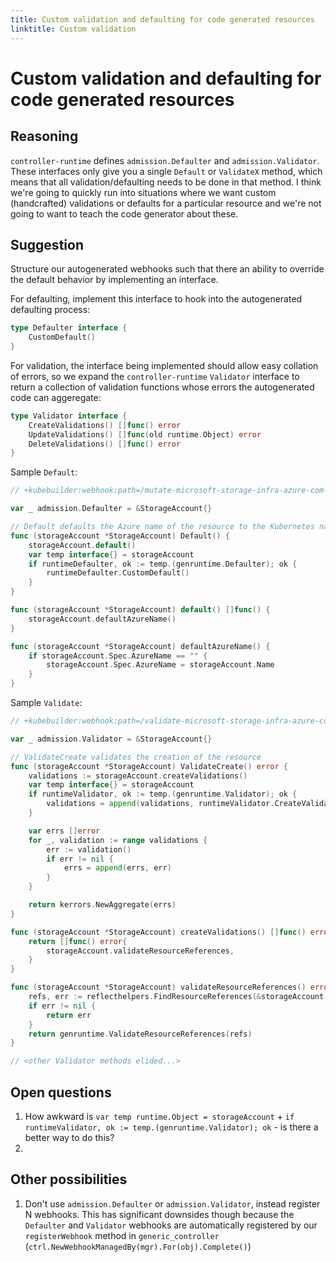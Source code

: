 ```yaml
---
title: Custom validation and defaulting for code generated resources
linktitle: Custom validation
---
```

# Custom validation and defaulting for code generated resources

## Reasoning
`controller-runtime` defines `admission.Defaulter` and `admission.Validator`. These interfaces only give you a single `Default` or `ValidateX` method, which means that all validation/defaulting needs to be done in that method. I think we're going to quickly run into situations where we want custom (handcrafted) validations or defaults for a particular resource and we're not going to want to teach the code generator about these.

## Suggestion
Structure our autogenerated webhooks such that there an ability to override the default behavior by implementing an interface.

For defaulting, implement this interface to hook into the autogenerated defaulting process:

```go
type Defaulter interface {
	CustomDefault()
}
```

For validation, the interface being implemented should allow easy collation of errors, so we expand the `controller-runtime` `Validator` interface to return a collection of validation functions whose errors the autogenerated code can aggeregate:

```go
type Validator interface {
	CreateValidations() []func() error
	UpdateValidations() []func(old runtime.Object) error
	DeleteValidations() []func() error
}
```

Sample `Default`:

```go
// +kubebuilder:webhook:path=/mutate-microsoft-storage-infra-azure-com-v1alpha1api20190401-storageaccount,mutating=true,sideEffects=None,matchPolicy=Exact,failurePolicy=fail,groups=microsoft.storage.infra.azure.com,resources=storageaccounts,verbs=create;update,versions=v1alpha1api20190401,name=default.v1alpha1api20190401.storageaccounts.microsoft.storage.infra.azure.com,admissionReviewVersions=v1beta1

var _ admission.Defaulter = &StorageAccount{}

// Default defaults the Azure name of the resource to the Kubernetes name
func (storageAccount *StorageAccount) Default() {
	storageAccount.default()
	var temp interface{} = storageAccount
	if runtimeDefaulter, ok := temp.(genruntime.Defaulter); ok {
		runtimeDefaulter.CustomDefault()
	}
}

func (storageAccount *StorageAccount) default() []func() {
	storageAccount.defaultAzureName()
}

func (storageAccount *StorageAccount) defaultAzureName() {
	if storageAccount.Spec.AzureName == "" {
		storageAccount.Spec.AzureName = storageAccount.Name
	}
}
```

Sample `Validate`: 

```go
// +kubebuilder:webhook:path=/validate-microsoft-storage-infra-azure-com-v1alpha1api20190401-storageaccount,mutating=false,sideEffects=None,matchPolicy=Exact,failurePolicy=fail,groups=microsoft.storage.infra.azure.com,resources=storageaccounts,verbs=create;update,versions=v1alpha1api20190401,name=validate.v1alpha1api20190401.storageaccounts.microsoft.storage.infra.azure.com,admissionReviewVersions=v1beta1

var _ admission.Validator = &StorageAccount{}

// ValidateCreate validates the creation of the resource
func (storageAccount *StorageAccount) ValidateCreate() error {
	validations := storageAccount.createValidations()
	var temp interface{} = storageAccount
	if runtimeValidator, ok := temp.(genruntime.Validator); ok {
		validations = append(validations, runtimeValidator.CreateValidations()...)
	}

	var errs []error
	for _, validation := range validations {
		err := validation()
		if err != nil {
			errs = append(errs, err)
		}
	}

	return kerrors.NewAggregate(errs)
}

func (storageAccount *StorageAccount) createValidations() []func() error {
	return []func() error{
		storageAccount.validateResourceReferences,
	}
}

func (storageAccount *StorageAccount) validateResourceReferences() error {
	refs, err := reflecthelpers.FindResourceReferences(&storageAccount.Spec)
	if err != nil {
		return err
	}
	return genruntime.ValidateResourceReferences(refs)
}

// <other Validator methods elided...>
```

## Open questions
1. How awkward is `var temp runtime.Object = storageAccount` + `if runtimeValidator, ok := temp.(genruntime.Validator); ok` - is there a better way to do this?
2. 

## Other possibilities
1. Don't use `admission.Defaulter` or `admission.Validator`, instead register N webhooks. This has significant downsides though because the `Defaulter` and `Validator` webhooks are automatically registered by our `registerWebhook` method in `generic_controller` (`ctrl.NewWebhookManagedBy(mgr).For(obj).Complete()`)
